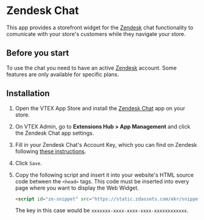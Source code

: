# Zendesk Chat

This app provides a storefront widget for the [Zendesk](https://zendesk.com/) chat functionality to comunicate with your store's customers while they navigate your store.

## Before you start

To use the chat you need to have an active [Zendesk](https://zendesk.com/) account. Some features are only available for specific plans.

## Installation

1. Open the VTEX App Store and install the [Zendesk Chat](https://apps.vtex.com/vtex-zendesk-chat/p) app on your store.
2. On VTEX Admin, go to **Extensions Hub > App Management** and click the Zendesk Chat app settings.
3. Fill in your Zendesk Chat's Account Key, which you can find on Zendesk following [these instructions](https://support.zendesk.com/hc/en-us/articles/4408825772698-How-do-I-find-my-Chat-Account-Key-).
4. Click `Save`.
5. Copy the following script and insert it into your website's HTML source code between the `<head>` tags. This code must be inserted into every page where you want to display the Web Widget.

   ```html
   <script id="ze-snippet" src="https://static.zdassets.com/ekr/snippet.js?key=xxxxxxx-xxxx-xxxx-xxxx-xxxxxxxxxxxxx> </script>
   ```
   The key in this case would be `xxxxxxx-xxxx-xxxx-xxxx-xxxxxxxxxxxx`.
